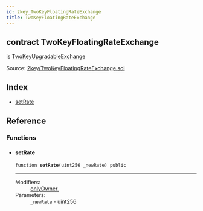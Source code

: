 ```yaml
---
id: 2key_TwoKeyFloatingRateExchange
title: TwoKeyFloatingRateExchange
---
```


<div class="contract-doc"><div class="contract"><h2 class="contract-header"><span class="contract-kind">contract</span> TwoKeyFloatingRateExchange</h2><p class="base-contracts"><span>is</span> <a href="2key_TwoKeyUpgradableExchange.html">TwoKeyUpgradableExchange</a></p><div class="source">Source: <a href="git+https://github.com/2keynet/web3-alpha/blob/v0.0.1/contracts/2key/TwoKeyFloatingRateExchange.sol" target="_blank">2key/TwoKeyFloatingRateExchange.sol</a></div></div><div class="index"><h2>Index</h2><ul><li><a href="2key_TwoKeyFloatingRateExchange.html#setRate">setRate</a></li></ul></div><div class="reference"><h2>Reference</h2><div class="functions"><h3>Functions</h3><ul><li><div class="item function"><span id="setRate" class="anchor-marker"></span><h4 class="name">setRate</h4><div class="body"><code class="signature">function <strong>setRate</strong><span>(uint256 _newRate) </span><span>public </span></code><hr/><dl><dt><span class="label-modifiers">Modifiers:</span></dt><dd><a href="openzeppelin-solidity_contracts_ownership_Ownable.html#onlyOwner">onlyOwner </a></dd><dt><span class="label-parameters">Parameters:</span></dt><dd><div><code>_newRate</code> - uint256</div></dd></dl></div></div></li></ul></div></div></div>

